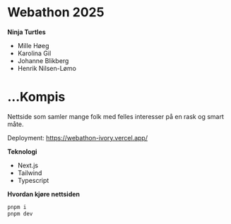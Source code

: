 # Webathon 2025

**Ninja Turtles**
- Mille Høeg
- Karolina Gil
- Johanne Blikberg
- Henrik Nilsen-Lømo

# ...Kompis
Nettside som samler mange folk med felles interesser på en rask og smart måte.



Deployment: https://webathon-ivory.vercel.app/


**Teknologi**
- Next.js
- Tailwind
- Typescript


**Hvordan kjøre nettsiden**
```sh
pnpm i
pnpm dev
```

